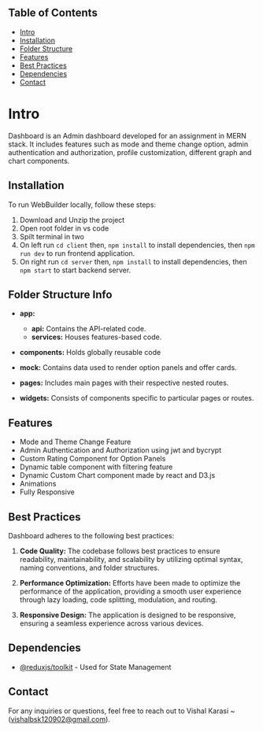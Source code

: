 ## Table of Contents

- [Intro](#Intro)
- [Installation](#installation)
- [Folder Structure](#folder-structure-info)
- [Features](#features)
- [Best Practices](#best-practices)
- [Dependencies](#dependencies)
- [Contact](#contact)

# Intro

Dashboard is an Admin dashboard developed for an assignment in MERN stack. It includes features such as mode and theme change option, admin authentication and authorization, profile customization, different graph and chart components.

## Installation

To run WebBuilder locally, follow these steps:

1. Download and Unzip the project
2. Open root folder in vs code
3. Spilt terminal in two
4. On left run `cd client` then, `npm install` to install dependencies, then `npm run dev` to run frontend application.
5. On right run `cd server` then, `npm install` to install dependencies, then `npm start` to start backend server.

## Folder Structure Info

- **app:**

  - **api:** Contains the API-related code.
  - **services:** Houses features-based code.

- **components:** Holds globally reusable code

- **mock:** Contains data used to render option panels and offer cards.

- **pages:** Includes main pages with their respective nested routes.

- **widgets:** Consists of components specific to particular pages or routes.

## Features

- Mode and Theme Change Feature
- Admin Authentication and Authorization using jwt and bycrypt
- Custom Rating Component for Option Panels
- Dynamic table component with filtering feature
- Dynamic Custom Chart component made by react and D3.js
- Animations
- Fully Responsive

## Best Practices

Dashboard adheres to the following best practices:

1. **Code Quality:** The codebase follows best practices to ensure readability, maintainability, and scalability by utilizing optimal syntax, naming conventions, and folder structures.

2. **Performance Optimization:** Efforts have been made to optimize the performance of the application, providing a smooth user experience through lazy loading, code splitting, modulation, and routing.

3. **Responsive Design:** The application is designed to be responsive, ensuring a seamless experience across various devices.

## Dependencies

- [@reduxjs/toolkit](https://redux-toolkit.js.org/) - Used for State Management

## Contact

For any inquiries or questions, feel free to reach out to Vishal Karasi ~ (vishalbsk120902@gmail.com).
